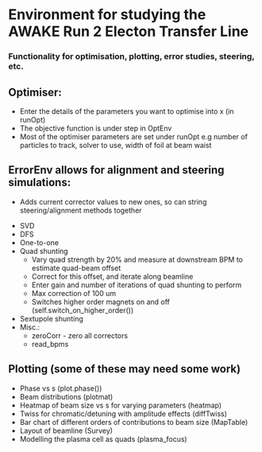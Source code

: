 # Environment for studying the AWAKE Run 2 Electon Transfer Line

### Functionality for optimisation, plotting, error studies, steering, etc. 

## Optimiser:
* Enter the details of the parameters you want to optimise into x (in runOpt)
* The objective function is under step in OptEnv
* Most of the optimiser parameters are set under runOpt e.g number of particles to track, solver to use, width of foil at beam waist

## ErrorEnv allows for alignment and steering simulations:
- Adds current corrector values to new ones, so can string steering/alignment methods together
* SVD
* DFS
* One-to-one
* Quad shunting
	* Vary quad strength by 20% and measure at downstream BPM to estimate quad-beam offset
	* Correct for this offset, and iterate along beamline
	* Enter gain and number of iterations of quad shunting to perform
	* Max correction of 100 um
	* Switches higher order magnets on and off (self.switch_on_higher_order())
* Sextupole shunting
* Misc.: 
	* zeroCorr - zero all correctors
	* read_bpms

## Plotting (some of these may need some work)
* Phase vs s (plot.phase())
* Beam distributions (plotmat)
* Heatmap of beam size vs s for varying parameters (heatmap)
* Twiss for chromatic/detuning with amplitude effects (diffTwiss)
* Bar chart of different orders of contributions to beam size (MapTable)
* Layout of beamline (Survey)
* Modelling the plasma cell as quads (plasma_focus)